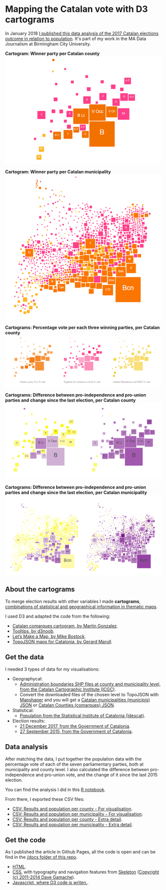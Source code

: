 # Mapping the Catalan vote with D3 cartograms

In January 2018 <a href="https://vicoliveres.github.io/mapping-catalan-elections-d3-cartogram/">I published this data analysis of the 2017 Catalan elections outcome in relation to population</a>. 
It's part of my work in the MA Data Journalism at Birmingham City University.

<b>Cartogram: Winner party per Catalan county</b>
![Cartogram: Winner party per Catalan county](https://github.com/vicoliveres/mapping-catalan-elections-d3-cartogram/blob/master/catalonia-comarques-cartogram.png)

<b>Cartogram: Winner party per Catalan municipality</b>
![Cartogram: Winner party per Catalan municipality](https://github.com/vicoliveres/mapping-catalan-elections-d3-cartogram/blob/master/catalonia-municipis-cartogram.png)

<b>Cartograms: Percentage vote per each three winning parties, per Catalan county</b>
![Cartograms: Percentage vote per each three winning parties per Catalan county](https://github.com/vicoliveres/mapping-catalan-elections-d3-cartogram/blob/master/catalonia-percentatge-cartogram.png)

<b>Cartograms: Difference between pro-independence and pro-union parties and change since the last election, per Catalan county</b>
![artograms: Difference between pro-independence and pro-union parties and change since the last election, per Catalan county](https://github.com/vicoliveres/mapping-catalan-elections-d3-cartogram/blob/master/catalonia-independence-union-cartogram.png)

<b>Cartograms: Difference between pro-independence and pro-union parties and change since the last election, per Catalan municipality</b>
![artograms: Difference between pro-independence and pro-union parties and change since the last election, per Catalan municipality](https://github.com/vicoliveres/mapping-catalan-elections-d3-cartogram/blob/master/catalonia-independence-union-municipis-cartogram.png)

## About the cartograms

To merge election results with other variables I made <b>cartograms</b>, <a href="https://www2.cs.arizona.edu/~kobourov/star.pdf">combinations of statistical and geographical information in thematic maps</a>. 

I used D3 and adapted the code from the following:
<ul>
  <li><a href="https://bl.ocks.org/martgnz/34880f7320eb5a6745e2ed7de7914223">Catalan comarques cartogram, by Martin Gonzalez</a>.</li>
  <li><a href="http://bl.ocks.org/d3noob/a22c42db65eb00d4e369">Tooltips, by d3noob</a>.</li>
  <li><a href="https://bost.ocks.org/mike/map/">Let’s Make a Map, by Mike Bostock</a>.</li>
  <li><a href="https://teslabs.com/articles/topojson-catalonia/">TopoJSON maps for Catalonia, by Gerard Marull</a>.</li>
</ul>  

## Get the data

I needed 3 types of data for my visualisations:

<ul>
 <li>Geographycal:
    <ul>
      <li><a href="http://www.icgc.cat/Administracio-i-empresa/Descarregues/Capes-de-geoinformacio/Base-municipal">Administration boundaries SHP files at county and municipality level, from the Catalan Cartographic Institute (ICGC)</a>.</li>
      <li>Convert the downloaded files of the chosen level to TopoJSON with <a href="http://mapshaper.org/">Mapshaper</a> and you will get a <a href="https://github.com/vicoliveres/mapping-catalan-elections-d3-cartogram/blob/master/docs/municipis.json">Catalan municipalities (municipis) JSON</a> or <a href="https://github.com/vicoliveres/mapping-catalan-elections-d3-cartogram/blob/master/docs/comarques.json">Catalan Counties (comarques) JSON</a>.</li>
    </ul></li> 
 <li>Statistical:
    <ul>
      <li><a href="https://www.idescat.cat/pub/?id=aec&n=925">Population from the Statistical Institute of Catalonia (Idescat)</a>.</li>
    </ul></li> 
<li>Election results:
  <ul>
   <li><a href="https://resultats.parlament2017.cat/09mesas/09-mun.csv.zip">21 December 2017, from the Government of Catalonia</a>.</li> 
   <li><a href="http://www.gencat.cat/governacio/resultatsparlament2015/resu/09mesas/ELECCIONS_PARLAMENT_CATALUNYA_2015.zip">27 September 2015, from the Government of Catalonia</a>.</li>
 </ul></li> 
</ul> 

## Data analysis

After matching the data, I put together the population data with the percentage vote of each of the seven parliamentary parties, both at municipality and county level. I also calculated the difference between pro-independence and pro-union vote, and the change of it since the last 2015 election.

You can find the analysis I did in this <a href="https://github.com/vicoliveres/mapping-catalan-elections-d3-cartogram/blob/master/Catalan%20Election%20Analysis.Rmd">R notebook</a>. 

From there, I exported these CSV files:
  <ul>
    <li><a href="https://github.com/vicoliveres/mapping-catalan-elections-d3-cartogram/blob/master/docs/data-pop-winner.csv">CSV: Results and population per county - For visualisation</a>.</li>
    <li><a href="https://github.com/vicoliveres/mapping-catalan-elections-d3-cartogram/blob/master/docs/data-popmun-winner.csv">CSV: Results and population per municipality - For visualisation</a>.</li>
     <li><a href="https://github.com/vicoliveres/mapping-catalan-elections-d3-cartogram/blob/master/data-com-full.csv">CSV: Results and population per county - Extra detail</a>.</li>
    <li><a href="https://github.com/vicoliveres/mapping-catalan-elections-d3-cartogram/blob/master/data-muni-full.csv">CSV: Results and population per municipality - Extra detail</a>.</li>
  </ul>

## Get the code

As I published the article in Github Pages, all the code is open and can be find in the <a href="https://github.com/vicoliveres/mapping-catalan-elections-d3-cartogram/tree/master/docs">/docs folder of this repo</a>.

  <ul>
    <li><a href="https://github.com/vicoliveres/mapping-catalan-elections-d3-cartogram/blob/master/docs/index.html">HTML</a>.</li>
  <li><a href="https://github.com/vicoliveres/mapping-catalan-elections-d3-cartogram/blob/master/docs/style.css">CSS</a>, with typography and navigation features from <a href="http://getskeleton.com/">Skeleton</a> (<a href="https://github.com/dhg/Skeleton/blob/master/LICENSE.md">Copyright (c) 2011-2014 Dave Gamache</a>).</li>
  <li><a href="https://github.com/vicoliveres/mapping-catalan-elections-d3-cartogram/blob/master/docs/map-com-pop-partits.js">Javascript, where D3 code is writen.</a>.</li>
  </ul>
